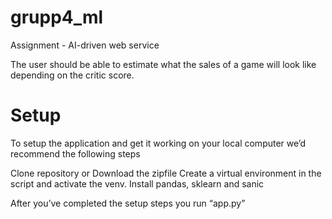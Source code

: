 # grupp4_ml
Assignment - AI-driven web service

The user should be able to estimate what the sales of a game will look like depending on the critic score.

# Setup
To setup the application and get it working on your local computer we’d recommend the following steps

Clone repository or Download the zipfile
Create a virtual environment in the script and activate the venv.
Install pandas, sklearn and sanic

After you’ve completed the setup steps you run “app.py”
